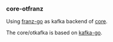### core-otfranz

Using [franz-go](github.com/twmb/franz-go) as kafka backend of [core](https://github.com/DoNewsCode/core).

The core/otkafka is based on [kafka-go](github.com/segmentio/kafka-go).
